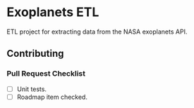 # Exoplanets ETL

ETL project for extracting data from the NASA exoplanets API.

## Contributing

### Pull Request Checklist

- [ ] Unit tests.
- [ ] Roadmap item checked.
